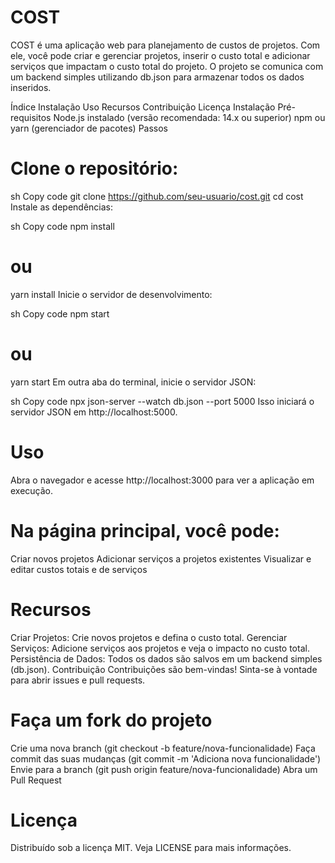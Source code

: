 # COST
 COST é uma aplicação web para planejamento de custos de projetos. Com ele, você pode criar e gerenciar projetos, inserir o custo total e adicionar serviços que impactam o custo total do projeto. O projeto se comunica com um backend simples utilizando db.json para armazenar todos os dados inseridos.

Índice
Instalação
Uso
Recursos
Contribuição
Licença
Instalação
Pré-requisitos
Node.js instalado (versão recomendada: 14.x ou superior)
npm ou yarn (gerenciador de pacotes)
Passos
# Clone o repositório:

sh
Copy code
git clone https://github.com/seu-usuario/cost.git
cd cost
Instale as dependências:

sh
Copy code
npm install
# ou
yarn install
Inicie o servidor de desenvolvimento:

sh
Copy code
npm start
# ou
yarn start
Em outra aba do terminal, inicie o servidor JSON:

sh
Copy code
npx json-server --watch db.json --port 5000
Isso iniciará o servidor JSON em http://localhost:5000.

# Uso
Abra o navegador e acesse http://localhost:3000 para ver a aplicação em execução.

# Na página principal, você pode:

Criar novos projetos
Adicionar serviços a projetos existentes
Visualizar e editar custos totais e de serviços
# Recursos
Criar Projetos: Crie novos projetos e defina o custo total.
Gerenciar Serviços: Adicione serviços aos projetos e veja o impacto no custo total.
Persistência de Dados: Todos os dados são salvos em um backend simples (db.json).
Contribuição
Contribuições são bem-vindas! Sinta-se à vontade para abrir issues e pull requests.

# Faça um fork do projeto
Crie uma nova branch (git checkout -b feature/nova-funcionalidade)
Faça commit das suas mudanças (git commit -m 'Adiciona nova funcionalidade')
Envie para a branch (git push origin feature/nova-funcionalidade)
Abra um Pull Request
# Licença
Distribuído sob a licença MIT. Veja LICENSE para mais informações.


